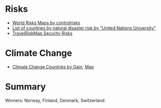 # Risks

* [World Risks Maps by controlrisks](https://www.controlrisks.com/riskmap-2018/maps) 
* [List of countries by natural disaster risk by "United Nations University"](https://en.wikipedia.org/wiki/List_of_countries_by_natural_disaster_risk)
* [TravelRiskMap Security Risks](https://www.travelriskmap.com/#/planner/map/security)

# Climate Change

* [Climate Change Countries by Gain](http://gain.nd.edu/our-work/country-index/rankings/), [Map](http://gain.nd.edu/our-work/country-index/)

# Summary

Winners: Norway, Finland, Denmark, Switzerland.
